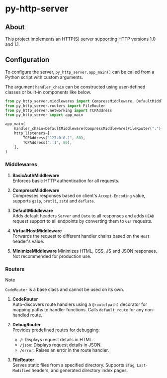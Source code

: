 # py-http-server

## About
This project implements an HTTP(S) server supporting HTTP versions 1.0 and 1.1.

## Configuration
To configure the server, `py_http_server.app_main()` can be called from a Python script with custom arguments.

The argument `handler_chain` can be constructed using user-defined classes or built-in components like below.

```python
from py_http_server.middlewares import CompressMiddleware, DefaultMiddleware
from py_http_server.routers import FileRouter
from py_http_server.networking import TCPAddress
from py_http_server import app_main

app_main(
    handler_chain=DefaultMiddleware(CompressMiddleware(FileRouter("."))),
    http_listeners=[
        TCPAddress("127.0.0.1", 80),
        TCPAddress("::1", 80),
    ],
)
```

### Middlewares
1. **BasicAuthMiddleware**  
   Enforces basic HTTP authentication for all requests.

2. **CompressMiddleware**  
   Compresses responses based on client's `Accept-Encoding` value, supports `gzip`, `brotli`, `zstd` and `deflate`.

3. **DefaultMiddleware**  
   Adds default headers `Server` and `Date` to all responses and adds `HEAD` request support to all endpoints by converting them to `GET` requests.

4. **VirtualHostMiddleware**  
   Forwards the request to different handler chains based on the `Host` header's value.

5. **MinimizeMiddleware**
   Minimizes HTML, CSS, JS and JSON responses. Not recommended for production use.

### Routers
> [!NOTE]
> `CodeRouter` is a base class and cannot be used on its own.

1. **CodeRouter**  
   Auto-discovers route handlers using a `@route(path)` decorator for mapping paths to handler functions. Calls `default_route` for any non-handled route.

2. **DebugRouter**  
   Provides predefined routes for debugging:
   - `/`: Displays request details in HTML.
   - `/json`: Displays request details in JSON.
   - `/error`: Raises an error in the route handler.

3. **FileRouter**  
   Serves static files from a specified directory. Supports `ETag`, `Last-Modified` headers, and generated directory index pages.
